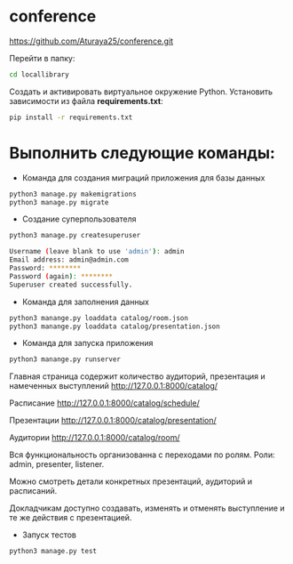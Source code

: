 # conference
https://github.com/Aturaya25/conference.git

Перейти в папку:
```bash
cd locallibrary
```
Создать и активировать виртуальное окружение Python.
Установить зависимости из файла **requirements.txt**:
```bash
pip install -r requirements.txt
```

# Выполнить следующие команды:
* Команда для создания миграций приложения для базы данных
```bash
python3 manage.py makemigrations
python3 manage.py migrate
```

* Создание суперпользователя
```bash
python3 manage.py createsuperuser
```
```bash
Username (leave blank to use 'admin'): admin
Email address: admin@admin.com
Password: ********
Password (again): ********
Superuser created successfully.
```
* Команда для заполнения данных
```bash
python3 manange.py loaddata catalog/room.json
python3 manange.py loaddata catalog/presentation.json
```
* Команда для запуска приложения
```bash
python3 manange.py runserver
```

Главная страница содержит количество аудиторий, презентация и намеченных выступлений
http://127.0.0.1:8000/catalog/

Расписание
http://127.0.0.1:8000/catalog/schedule/

Презентации
http://127.0.0.1:8000/catalog/presentation/

Аудитории
http://127.0.0.1:8000/catalog/room/

Вся функциональность организованна с переходами по ролям.
Роли: admin, presenter, listener.

Можно смотреть детали конкретных презентаций, аудиторий и расписаний.

Докладчикам доступно создавать, изменять и отменять выступление и те же действия с презентацией.

* Запуск тестов
```bash
python3 manage.py test
```

